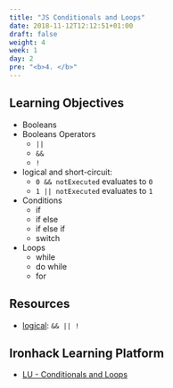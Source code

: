 ```yaml
---
title: "JS Conditionals and Loops"
date: 2018-11-12T12:12:51+01:00
draft: false
weight: 4
week: 1
day: 2
pre: "<b>4. </b>"
---
```


## Learning Objectives

- Booleans
- Booleans Operators
  - `||`
  - `&&`
  - `!`
- logical and short-circuit:
  - `0 && notExecuted` evaluates to `0`
  - `1 || notExecuted` evaluates to `1`
- Conditions
  - if
  - if else
  - if else if
  - switch
- Loops
  - while
  - do while
  - for

## Resources

- [logical](https://developer.mozilla.org/en-US/docs/Web/JavaScript/Guide/Expressions_and_Operators#Logical): `&& || !`

## Ironhack Learning Platform

- [LU - Conditionals and Loops](http://learn.ironhack.com/#/learning_unit/3013)